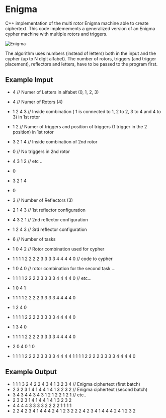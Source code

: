 # Enigma
C++ implementation of the multi rotor Enigma machine able to create ciphertext.
This code implemements a generalized version of an Enigma cypher machine with multiple rotors and triggers.

![Enigma](https://github.com/theATM/Enigma/assets/48883111/c52555ba-b6ed-4bc8-b1b6-18725ae301de)



The algorithm uses numbers (instead of letters) both in the input and the cypher (up to N digit alfabet).
The number of rotors, triggers (and trigger placement), reflectors and letters, have to be passed to the program first.

## Example Imput

- 4         // Numer of Letters in alfabet (0, 1, 2, 3)
- 4         // Numer of Rotors (4)
- 1 2 4 3   // Inside combination ( 1 is connected to 1, 2 to 2, 3 to 4 and 4 to 3) in 1st rotor
- 1 2       // Numer of triggers and position of triggers (1 trigger in the 2 position) in 1st rotor
- 3 2 1 4   // Inside combination of 2nd rotor
- 0         // No triggers in 2nd rotor
- 4 3 1 2   // etc ..
- 0
- 3 2 1 4
- 0         
- 3         // Number of Reflectors (3)
- 2 1 4 3   // 1st reflector configuration
- 4 3 2 1   // 2nd reflector configuration
- 1 2 4 3   // 3rd reflector configuration

- 6         // Number of tasks
- 1 0 4 2   // Rotor combination used for cypher
- 1 1 1 1 2 2 2 2 3 3 3 3 4 4 4 4 0   // code to cypher
- 1 0 4 0                             // rotor combination for the second task ...
- 1 1 1 1 2 2 2 2 3 3 3 3 4 4 4 4 0   // etc...
- 1 0 4 1
- 1 1 1 1 2 2 2 2 3 3 3 3 4 4 4 4 0 
- 1 2 4 0
- 1 1 1 1 2 2 2 2 3 3 3 3 4 4 4 4 0
- 1 3 4 0
- 1 1 1 1 2 2 2 2 3 3 3 3 4 4 4 4 0
- 2 0 4 0 1 0
- 1 1 1 1 2 2 2 2 3 3 3 3 4 4 4 4 1 1 1 1 2 2 2 2 3 3 3 3 4 4 4 4 0

## Example Output

- 1 1 1 3 2 4 2 2 4 3 4 1 3 2 3 4  // Enigma ciphertext (first batch)
- 2 3 2 3 1 4 1 4 4 1 4 1 3 2 3 2  // Enigma ciphertext (second batch)
- 3 4 3 4 4 3 4 3 1 2 1 2 2 1 2 1  // etc..
- 2 3 2 3 1 4 1 4 4 1 4 1 3 2 3 2 
- 4 4 4 4 3 3 3 3 2 2 2 2 1 1 1 1 
- 2 2 4 2 3 4 1 4 4 4 2 4 1 2 3 2 2 2 4 2 3 4 1 4 4 4 2 4 1 2 3 2 






